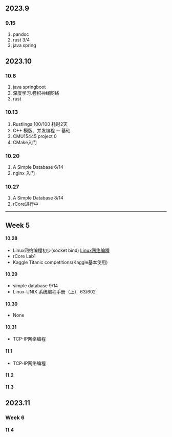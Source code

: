 ## 2023.9
### 9.15

1. pandoc
2. rust 3/4
3. java spring

## 2023.10
### 10.6

1. java springboot
2. 深度学习.卷积神经网络
3. rust

### 10.13

1. Rustlings 100/100 耗时2天
2. C++ 模版、并发编程 -- 基础
3. CMU15445 project 0
4. CMake入门

### 10.20

1. A Simple Database 6/14
2. nginx 入门

### 10.27

1. A Simple Database 8/14
2. rCore进行中

***

## Week 5
#### 10.28
- Linux网络编程初步(socket bind) [Linux网络编程](软件开发/Linux编程/Linux网络编程.md)
- rCore Lab1
- Kaggle Titanic competitions(Kaggle基本使用)

#### 10.29
- simple database 9/14
- Linux-UNIX 系统编程手册（上） 63/602
#### 10.30
- None

#### 10.31
- TCP-IP网络编程

#### 11.1
- TCP-IP网络编程
#### 11.2

#### 11.3

## 2023.11

### Week 6

#### 11.4